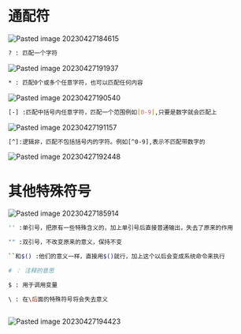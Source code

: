 # 通配符
![Pasted image 20230427184615](http://qn.qu1u1.cn/202305051446958.png)

```bash
? : 匹配一个字符
```
![Pasted image 20230427191937](http://qn.qu1u1.cn/202305051445759.png)

```bash
* : 匹配0个或多个任意字符，也可以匹配任何内容
```

![Pasted image 20230427190540](http://qn.qu1u1.cn/202305051446822.png)


```bash
[-] :匹配中括号内任意字符，匹配一个范围例如[0-9],只要是数字就会匹配上

```


![Pasted image 20230427191157](http://qn.qu1u1.cn/202305051445435.png)


```bash
[^]:逻辑非，匹配不包括括号内的字符。例如[^0-9],表示不匹配带数字的
```

![Pasted image 20230427192448](http://qn.qu1u1.cn/202305051445020.png)
# 其他特殊符号


![Pasted image 20230427185914](http://qn.qu1u1.cn/202305051445301.png)

```bash
'' :单引号，把原有一些特殊含义的，加上单引号后直接普通输出，失去了原来的作用

"" :双引号，不改变原来的意义，保持不变

``和$() :他们的意义一样，直接用$()就行，加上这个以后会变成系统命令来执行

# ： 注释的意思

$ : 用于调用变量

\ : 在\后面的特殊符号将会失去意义



```


![Pasted image 20230427194423](http://qn.qu1u1.cn/202305051445239.png)